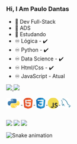 ### Hi, I Am Paulo Dantas

- 🔭 Dev Full-Stack
- 🔭 ADS
- 🌱 Estudando
- ♾️ Lógica - ✔️
- ♾️ Python - ✔️
- ♾️ Data Science - ✔️ 
- ♾️ Html/Css - ✔️
- ♾️ JavaScript - Atual

<div>
  <a href="https://github.com/PauloDantaas">
  <img height="180em" src="https://github-readme-stats.vercel.app/api?username=PauloDantaas&show_icons=true&theme=dracula&include_all_commits=true&count_private=true"/>
  <img height="180em" src="https://github-readme-stats.vercel.app/api/top-langs/?username=PauloDantaas&layout=compact&langs_count=7&theme=dracula"/>
</div>

<div style="display: inline_block"><br>
  <img align="center" alt="Paulo-Python" height="30" width="40" src="https://raw.githubusercontent.com/devicons/devicon/master/icons/python/python-original.svg">
  <img align="center" alt="Paulo-pic" height="30" style="border-radius:50px;" src="https://github.com/devicons/devicon/blob/master/icons/html5/html5-original.svg">
  <img align="center" alt="Paulo-pic" height="30" style="border-radius:50px;" src="https://github.com/devicons/devicon/blob/master/icons/css3/css3-original.svg">
  <img align="center" alt="Paulo-pic" height="30" style="border-radius:50px;" src="https://github.com/devicons/devicon/blob/master/icons/javascript/javascript-original.svg">
  <img align="center" alt="Paulo-pic" height="30" style="border-radius:50px;" src="https://github.com/devicons/devicon/blob/master/icons/mysql/mysql-original.svg">
  
</div>
  
  
  
  ##
  <div> 
 <a href="https://www.instagram.com/paullodantaas_yh/" target="_blank"><img src="https://img.shields.io/badge/-Instagram-%23E4405F?style=for-the-badge&logo=instagram&logoColor=white" target="_blank"></a>
 <a href = "mailto: s10paulo62@gmail.com"><img src="https://img.shields.io/badge/Gmail-D14836?style=for-the-badge&logo=gmail&logoColor=white" target="_blank"></a>
  <a href="https://www.linkedin.com/in/paulo-dantas-72b252186/" target="_blank"><img src="https://img.shields.io/badge/-LinkedIn-%230077B5?style=for-the-badge&logo=linkedin&logoColor=white" target="_blank"></a>
  </div>    


![Snake animation](https://github.com/PauloDantaas/PauloDantaas/blob/output/github-contribution-grid-snake.svg)
